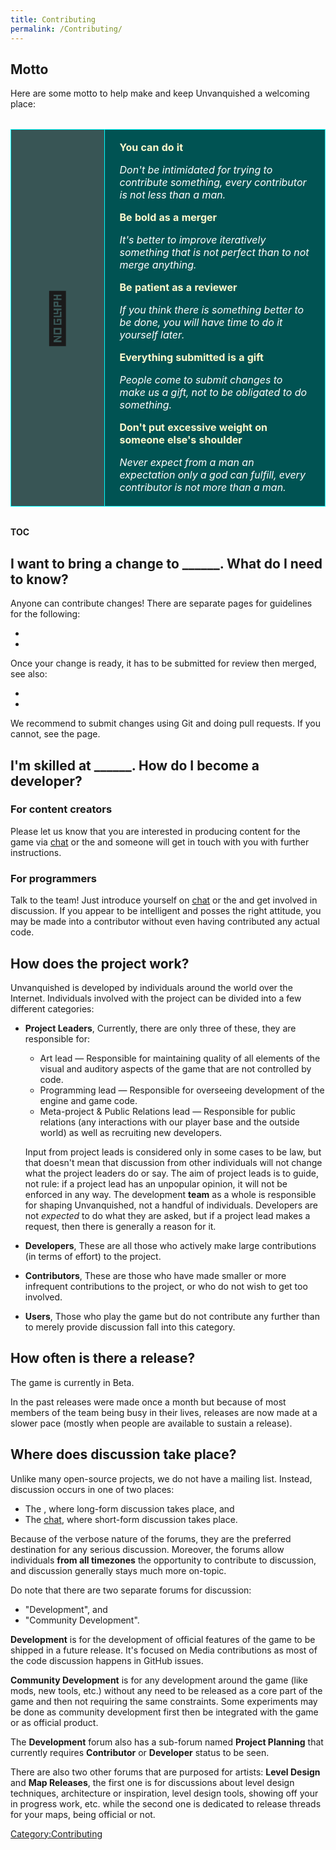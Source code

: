 ```yaml
---
title: Contributing
permalink: /Contributing/
---
```


## Motto

Here are some motto to help make and keep Unvanquished a welcoming
place:

<table style="margin: 2em auto 2em auto; border: 0px !important;">
<tr>
<td style="border: 1pt solid cyan !important; background-color: #385555 !important;">
<div style="font-size: 500%; margin: .5em;">

🤗️

</div>
</td>
<td style="border: 1pt solid cyan !important; background-color: #005353 !important; color: white;">
<div style="margin: 1em;">

<span style="color: #fffacd;">**You can do it**</span>

*Don't be intimidated for trying to contribute something, every
contributor is not less than a man.*

<span style="color: #fffacd;">**Be bold as a merger**</span>

*It's better to improve iteratively something that is not perfect than
to not merge anything.*

<span style="color: #fffacd;">**Be patient as a reviewer**</span>

*If you think there is something better to be done, you will have time
to do it yourself later.*

<span style="color: #fffacd;">**Everything submitted is a gift**</span>

*People come to submit changes to make us a gift, not to be obligated to
do something.*

<span style="color: #fffacd;">**Don't put excessive weight on someone
else's shoulder**</span>

*Never expect from a man an expectation only a god can fulfill, every
contributor is not more than a man.*

</div>
</td>
</tr>
</table>

__TOC__

## I want to bring a change to ______. What do I need to know?

Anyone can contribute changes! There are separate pages for guidelines
for the following:

-

-

Once your change is ready, it has to be submitted for review then
merged, see also:

-

-

We recommend to submit changes using Git and doing pull requests. If you
cannot, see the page.

## I'm skilled at ______. How do I become a developer?

### For content creators

Please let us know that you are interested in producing content for the
game via [chat](chat "wikilink") or the and someone will get in touch
with you with further instructions.

### For programmers

Talk to the team! Just introduce yourself on [chat](chat "wikilink") or
the and get involved in discussion. If you appear to be intelligent and
posses the right attitude, you may be made into a contributor without
even having contributed any actual code.

## How does the project work?

Unvanquished is developed by individuals around the world over the
Internet. Individuals involved with the project can be divided into a
few different categories:

- **Project Leaders**, Currently, there are only three of these, they
  are responsible for:
  - Art lead — Responsible for maintaining quality of all elements of
    the visual and auditory aspects of the game that are not controlled
    by code.
  - Programming lead — Responsible for overseeing development of the
    engine and game code.
  - Meta-project & Public Relations lead — Responsible for public
    relations (any interactions with our player base and the outside
    world) as well as recruiting new developers.

  Input from project leads is considered only in some cases to be law,
  but that doesn't mean that discussion from other individuals will not
  change what the project leaders do or say. The aim of project leads is
  to guide, not rule: if a project lead has an unpopular opinion, it
  will not be enforced in any way. The development **team** as a whole
  is responsible for shaping Unvanquished, not a handful of individuals.
  Developers are not *expected* to do what they are asked, but if a
  project lead makes a request, then there is generally a reason for it.
- **Developers**, These are all those who actively make large
  contributions (in terms of effort) to the project.
- **Contributors**, These are those who have made smaller or more
  infrequent contributions to the project, or who do not wish to get too
  involved.
- **Users**, Those who play the game but do not contribute any further
  than to merely provide discussion fall into this category.

## How often is there a release?

The game is currently in Beta.

In the past releases were made once a month but because of most members
of the team being busy in their lives, releases are now made at a slower
pace (mostly when people are available to sustain a release).

## Where does discussion take place?

Unlike many open-source projects, we do not have a mailing list.
Instead, discussion occurs in one of two places:

- The , where long-form discussion takes place, and
- The [chat](chat "wikilink"), where short-form discussion takes place.

Because of the verbose nature of the forums, they are the preferred
destination for any serious discussion. Moreover, the forums allow
individuals **from all timezones** the opportunity to contribute to
discussion, and discussion generally stays much more on-topic.

Do note that there are two separate forums for discussion:

- "Development", and
- "Community Development".

**Development** is for the development of official features of the game
to be shipped in a future release. It's focused on Media contributions
as most of the code discussion happens in GitHub issues.

**Community Development** is for any development around the game (like
mods, new tools, etc.) without any need to be released as a core part of
the game and then not requiring the same constraints. Some experiments
may be done as community development first then be integrated with the
game or as official product.

The **Development** forum also has a sub-forum named **Project
Planning** that currently requires **Contributor** or **Developer**
status to be seen.

There are also two other forums that are purposed for artists: **Level
Design** and **Map Releases**, the first one is for discussions about
level design techniques, architecture or inspiration, level design
tools, showing off your in progress work, etc. while the second one is
dedicated to release threads for your maps, being official or not.

[Category:Contributing](Category:Contributing "wikilink")